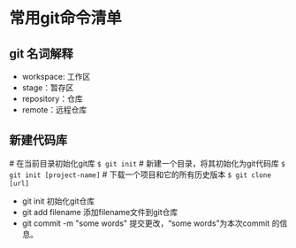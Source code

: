 # 常用git命令清单
## git 名词解释
* workspace: 工作区
* stage：暂存区
* repository：仓库
* remote：远程仓库
## 新建代码库
\# 在当前目录初始化git库
`$ git init`
\# 新建一个目录，将其初始化为git代码库
`$ git init [project-name]`
\# 下载一个项目和它的所有历史版本
`$ git clone [url]`

* git init 初始化git仓库
* git add filename 添加filename文件到git仓库
* git commit -m "some words" 提交更改，“some words”为本次commit 的信息。

